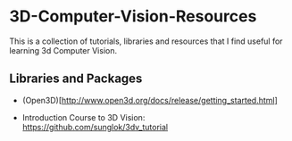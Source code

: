 # 3D-Computer-Vision-Resources

This is a collection of tutorials, libraries and resources that I find useful for learning 3d Computer Vision.

## Libraries and Packages
- (Open3D)[http://www.open3d.org/docs/release/getting_started.html]

- Introduction Course to 3D Vision: https://github.com/sunglok/3dv_tutorial
